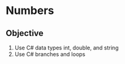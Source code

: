 # Numbers

## Objective

1. Use C# data types int, double, and string
2. Use C# branches and loops

